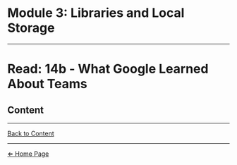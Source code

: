 # Module 3: Libraries and Local Storage

***

# Read: 14b - What Google Learned About Teams

## Content

***

[Back to Content](#content)

***

[⇐ Home Page](../)